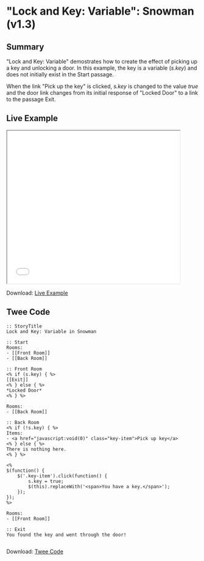 # "Lock and Key: Variable": Snowman (v1.3)

## Summary

"Lock and Key: Variable" demostrates how to create the effect of picking up a key and unlocking a door. In this example, the key is a variable (*s.key*) and does not initially exist in the Start passage.

When the link "Pick up the key" is clicked, *s.key* is changed to the value *true* and the door link changes from its initial response of "Locked Door" to a link to the passage Exit.

## Live Example

<section>
<iframe src="snowman_lockandkey_variable_example.html" height=400 width=90%></iframe>

Download: <a href="snowman_lockandkey_variable_example.html" target="_blank">Live Example</a>
</section>

## Twee Code

```
:: StoryTitle
Lock and Key: Variable in Snowman

:: Start
Rooms:
- [[Front Room]]
- [[Back Room]]

:: Front Room
<% if (s.key) { %>
[[Exit]]
<% } else { %>
*Locked Door*
<% } %>

Rooms:
- [[Back Room]]

:: Back Room
<% if (!s.key) { %>
Items:
- <a href="javascript:void(0)" class="key-item">Pick up key</a>
<% } else { %>
There is nothing here.
<% } %>

<%
$(function() {
	$('.key-item').click(function() {
		s.key = true;
		$(this).replaceWith('<span>You have a key.</span>');
	});
});
%>

Rooms:
- [[Front Room]]

:: Exit
You found the key and went through the door!


```

Download: <a href="snowman_lockandkey_variable_twee.txt" target="_blank">Twee Code</a>
